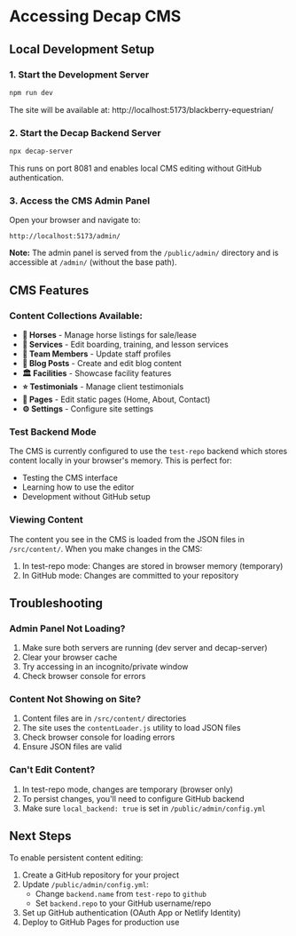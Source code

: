 # Accessing Decap CMS

## Local Development Setup

### 1. Start the Development Server
```bash
npm run dev
```
The site will be available at: http://localhost:5173/blackberry-equestrian/

### 2. Start the Decap Backend Server
```bash
npx decap-server
```
This runs on port 8081 and enables local CMS editing without GitHub authentication.

### 3. Access the CMS Admin Panel
Open your browser and navigate to:
```
http://localhost:5173/admin/
```

**Note:** The admin panel is served from the `/public/admin/` directory and is accessible at `/admin/` (without the base path).

## CMS Features

### Content Collections Available:
- **🐴 Horses** - Manage horse listings for sale/lease
- **💼 Services** - Edit boarding, training, and lesson services  
- **👥 Team Members** - Update staff profiles
- **📝 Blog Posts** - Create and edit blog content
- **🏛️ Facilities** - Showcase facility features
- **⭐ Testimonials** - Manage client testimonials
- **📄 Pages** - Edit static pages (Home, About, Contact)
- **⚙️ Settings** - Configure site settings

### Test Backend Mode
The CMS is currently configured to use the `test-repo` backend which stores content locally in your browser's memory. This is perfect for:
- Testing the CMS interface
- Learning how to use the editor
- Development without GitHub setup

### Viewing Content
The content you see in the CMS is loaded from the JSON files in `/src/content/`. When you make changes in the CMS:
1. In test-repo mode: Changes are stored in browser memory (temporary)
2. In GitHub mode: Changes are committed to your repository

## Troubleshooting

### Admin Panel Not Loading?
1. Make sure both servers are running (dev server and decap-server)
2. Clear your browser cache
3. Try accessing in an incognito/private window
4. Check browser console for errors

### Content Not Showing on Site?
1. Content files are in `/src/content/` directories
2. The site uses the `contentLoader.js` utility to load JSON files
3. Check browser console for loading errors
4. Ensure JSON files are valid

### Can't Edit Content?
1. In test-repo mode, changes are temporary (browser only)
2. To persist changes, you'll need to configure GitHub backend
3. Make sure `local_backend: true` is set in `/public/admin/config.yml`

## Next Steps

To enable persistent content editing:
1. Create a GitHub repository for your project
2. Update `/public/admin/config.yml`:
   - Change `backend.name` from `test-repo` to `github`
   - Set `backend.repo` to your GitHub username/repo
3. Set up GitHub authentication (OAuth App or Netlify Identity)
4. Deploy to GitHub Pages for production use